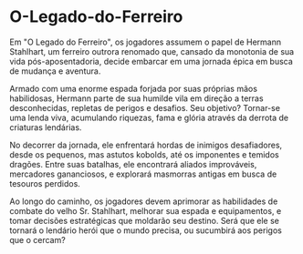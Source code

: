 ﻿# O-Legado-do-Ferreiro

 
Em "O Legado do Ferreiro", os jogadores assumem o papel de Hermann Stahlhart, um ferreiro outrora renomado que, cansado da monotonia de sua vida pós-aposentadoria, decide embarcar em uma jornada épica em busca de mudança e aventura.

Armado com uma enorme espada forjada por suas próprias mãos habilidosas, Hermann parte de sua humilde vila em direção a terras desconhecidas, repletas de perigos e desafios. Seu objetivo? Tornar-se uma lenda viva, acumulando riquezas, fama e glória através da derrota de criaturas lendárias.

No decorrer da jornada, ele enfrentará hordas de inimigos desafiadores, desde os pequenos, mas astutos kobolds, até os imponentes e temidos dragões. Entre suas batalhas, ele encontrará aliados improváveis, mercadores gananciosos, e explorará masmorras antigas em busca de tesouros perdidos.

Ao longo do caminho, os jogadores devem aprimorar as habilidades de combate do velho Sr. Stahlhart, melhorar sua espada e equipamentos, e tomar decisões estratégicas que moldarão seu destino. Será que ele se tornará o lendário herói que o mundo precisa, ou sucumbirá aos perigos que o cercam?
